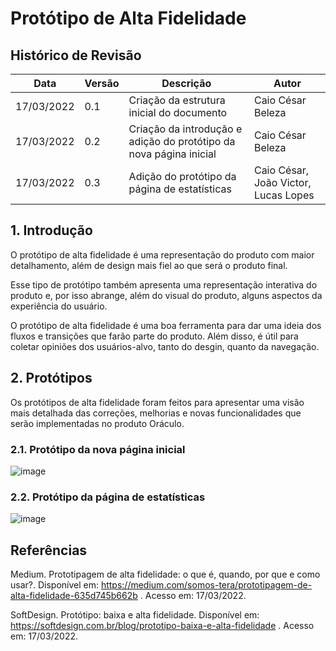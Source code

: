 # Protótipo de Alta Fidelidade

## Histórico de Revisão

|Data|Versão|Descrição|Autor|
|--|--|--|--|
|17/03/2022|0.1|Criação da estrutura inicial do documento|Caio César Beleza|
|17/03/2022|0.2|Criação da introdução e adição do protótipo da nova página inicial|Caio César Beleza|
|17/03/2022|0.3|Adição do protótipo da página de estatísticas|Caio César, João Victor, Lucas Lopes|


## 1. Introdução

O protótipo de alta fidelidade é uma representação do produto com maior detalhamento, além de design mais fiel ao que será o produto final.

Esse tipo de protótipo também apresenta uma representação interativa do produto e, por isso abrange, além do visual do produto, alguns aspectos da experiência do usuário.

O protótipo de alta fidelidade é uma boa ferramenta para dar uma ideia dos fluxos e transições que farão parte do produto. Além disso, é útil para coletar opiniões dos usuários-alvo, tanto do desgin, quanto da navegação.

## 2. Protótipos

Os protótipos de alta fidelidade foram feitos para apresentar uma visão mais detalhada das correções, melhorias e novas funcionalidades que serão implementadas no produto Oráculo.

### 2.1. Protótipo da nova página inicial

![image](https://user-images.githubusercontent.com/37124720/158890556-db94c7af-78b1-4df4-8f89-acb226d881b8.png)


### 2.2. Protótipo da página de estatísticas

![image](https://user-images.githubusercontent.com/37124720/158891353-908d0c41-d09d-4491-afc4-cf6af440c415.png)


## Referências

Medium. Prototipagem de alta fidelidade: o que é, quando, por que e como usar?. Disponível em: https://medium.com/somos-tera/prototipagem-de-alta-fidelidade-635d745b662b . Acesso em: 17/03/2022.

SoftDesign. Protótipo: baixa e alta fidelidade. Disponível em: https://softdesign.com.br/blog/prototipo-baixa-e-alta-fidelidade . Acesso em: 17/03/2022.
